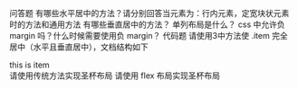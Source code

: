 问答题
有哪些水平居中的方法？请分别回答当元素为：行内元素，定宽块状元素时的方法和通用方法
有哪些垂直居中的方法？
单列布局是什么？
css 中允许负 margin 吗？什么时候需要使用负 margin？
代码题
请使用3中方法使 .item 完全居中（水平且垂直居中），文档结构如下
<div class="container">
 <div class="item">
 this is item
 </div>
</div>
请使用传统方法实现圣杯布局
请使用 flex 布局实现圣杯布局